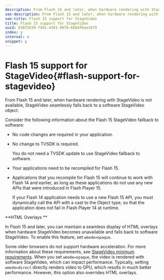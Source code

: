 ```yaml
---
description: From Flash 15 and later, when hardware rendering with StageVideo is not available, StageVideo seamlessly falls back to a software StageVideo object.
seo-description: From Flash 15 and later, when hardware rendering with StageVideo is not available, StageVideo seamlessly falls back to a software StageVideo object.
seo-title: Flash 15 support for StageVideo
title: Flash 15 support for StageVideo
uuid: 038f5639-f491-4301-9870-6b84f6ae36f9
index: y
internal: n
snippet: y
---
```


# Flash 15 support for StageVideo{#flash-support-for-stagevideo}

From Flash 15 and later, when hardware rendering with StageVideo is not available, StageVideo seamlessly falls back to a software StageVideo object.

Consider the following information about the Flash 15 StageVideo fallback to software:

* No code changes are required in your application. 
* No change to TVSDK is required.

  You do not need a TVSDK update to use StageVideo fallback to software. 
* Your applications need to be recompiled for Flash 15. 
* Applications that you recompile for Flash 15 will continue to work with Flash 14 and earlier, as long as these applications do not use any new APIs that were introduced in Flash Player 15.

  If your Flash 14 application needs to use a new Flash 15 API, you must dynamically call the API with a cast to the Object type, so that the application does not fail in Flash Player 14 at runtime.

**HTML Overlays **

In Flash 15 and later, you can maintain a seamless display of HTML overlays when hardware StageVideo becomes unavailable and falls back to software StageVideo. To enable this feature, set `wmode=opaque`.

Some older browsers do not support hardware acceleration. For more information about these requirements, see [StageVideo minimum requirements](../../../../c-psdk-dhls-1.4-introduction/overview-prod-audience-guide/requirements/stagevideo-capabilities/r-psdk-dhls-1.4-requirements-stage-video.md#reference_req_stagevideo). When you set `wmode=opaque`, the video is rendered with software StageVideo, which can impact performance. Typically, setting `wmode=direct` directly renders video to GPU, which results in much better performance. However, this option also overrides HTML overlays. 
